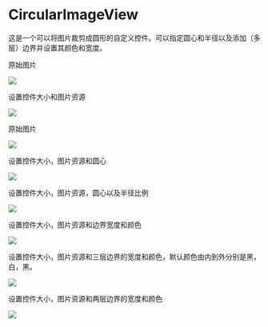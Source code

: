 # CircularImageView
这是一个可以将图片裁剪成圆形的自定义控件。可以指定圆心和半径以及添加（多层）边界并设置其颜色和宽度。

原始图片

![](https://github.com/skyfall336/CircularImageView/raw/master/res/pic/1.png)

设置控件大小和图片资源

![](https://github.com/skyfall336/CircularImageView/raw/master/res/pic/2.png)

原始图片

![](https://github.com/skyfall336/CircularImageView/raw/master/res/pic/3.png)

设置控件大小，图片资源和圆心

![](https://github.com/skyfall336/CircularImageView/raw/master/res/pic/4.png)

设置控件大小，图片资源，圆心以及半径比例

![](https://github.com/skyfall336/CircularImageView/raw/master/res/pic/5.png)

设置控件大小，图片资源和边界宽度和颜色

![](https://github.com/skyfall336/CircularImageView/raw/master/res/pic/9.png)

设置控件大小，图片资源和三层边界的宽度和颜色，默认颜色由内到外分别是黑，白，黑。

![](https://github.com/skyfall336/CircularImageView/raw/master/res/pic/8.png)

设置控件大小，图片资源和两层边界的宽度和颜色

![](https://github.com/skyfall336/CircularImageView/raw/master/res/pic/7.png)
